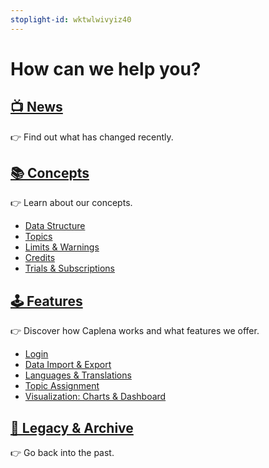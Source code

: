 ```yaml
---
stoplight-id: wktwlwivyiz40
---
```


# How can we help you?

## [📺 News](02-00-Changelog.md) 

👉 Find out what has changed recently.

## [📚 Concepts](03-00-Data-Structure.md)

👉 Learn about our concepts.

* [Data Structure](03-00-Data-Structure.md)
* [Topics](03-01-Topics.md)
* [Limits & Warnings](03-04-Limits-and-Warnings.md)
* [Credits](03-05-Credits.md)
* [Trials & Subscriptions](03-06-Subscriptions.md)


## [🕹 Features](04-00-Login.md)

👉 Discover how Caplena works and what features we offer.
* [Login](04-00-Login.md)
* [Data Import & Export](04-01-Import-Data.md)
* [Languages & Translations](09-01-Languages.md)
* [Topic Assignment](06-01-Fine-tuning-view.md)
* [Visualization: Charts & Dashboard](07-01-Creating-Charts.md)



## [📁 Legacy & Archive](02-00-V2-changes.md)

👉 Go back into the past.


